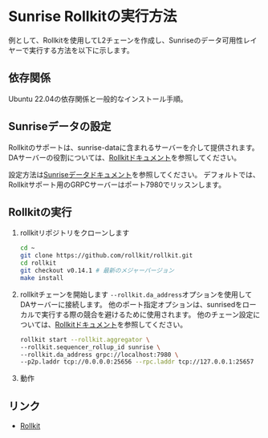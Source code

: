 # Sunrise Rollkitの実行方法

例として、Rollkitを使用してL2チェーンを作成し、Sunriseのデータ可用性レイヤーで実行する方法を以下に示します。

## 依存関係

Ubuntu 22.04の依存関係と一般的なインストール手順。

## Sunriseデータの設定

Rollkitのサポートは、sunrise-dataに含まれるサーバーを介して提供されます。
DAサーバーの役割については、[Rollkitドキュメント](https://rollkit.dev/tutorials/da/overview)を参照してください。

設定方法は[Sunriseデータドキュメント](./sunrise-data.md)を参照してください。
デフォルトでは、Rollkitサポート用のGRPCサーバーはポート7980でリッスンします。

## Rollkitの実行

1. rollkitリポジトリをクローンします

   ```bash
   cd ~
   git clone https://github.com/rollkit/rollkit.git
   cd rollkit
   git checkout v0.14.1 # 最新のメジャーバージョン
   make install
   ```

2. rollkitチェーンを開始します
  `--rollkit.da_address`オプションを使用してDAサーバーに接続します。
  他のポート指定オプションは、sunrisedをローカルで実行する際の競合を避けるために使用されます。
  他のチェーン設定については、[Rollkitドキュメント](https://rollkit.dev/)を参照してください。

   ```bash
   rollkit start --rollkit.aggregator \
   --rollkit.sequencer_rollup_id sunrise \
   --rollkit.da_address grpc://localhost:7980 \
   --p2p.laddr tcp://0.0.0.0:25656 --rpc.laddr tcp://127.0.0.1:25657
   ```

3. 動作

## リンク

- [Rollkit](https://rollkit.dev/learn/intro)
